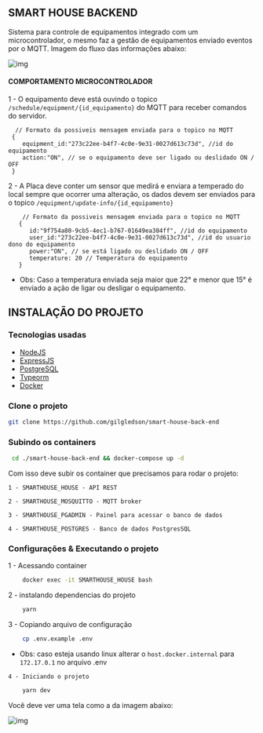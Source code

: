 ## SMART HOUSE BACKEND

Sistema para controle de equipamentos integrado com um microcontrolador, o mesmo faz a gestão de equipamentos enviado eventos por o MQTT.
Imagem do fluxo das informações abaixo:

![img](https://i.imgur.com/1GzBENl.png)



#### COMPORTAMENTO MICROCONTROLADOR 
1 - O equipamento deve está ouvindo o topico `/schedule/equipment/{id_equipamento}` do MQTT para receber comandos do servidor.

 
  ```JS
    // Formato da possiveis mensagem enviada para o topico no MQTT
   {
      equipment_id:"273c22ee-b4f7-4c0e-9e31-0027d613c73d", //id do equipamento
      action:"ON", // se o equipamento deve ser ligado ou deslidado ON / OFF
   }
   ```
   
2 - A Placa deve conter um sensor que medirá e enviara a temperado do local sempre que ocorrer uma alteração, os dados devem ser 
  enviados para o topico `/equipment/update-info/{id_equipamento}`
```JS
    // Formato da possiveis mensagem enviada para o topico no MQTT
   {
      id:"9f754a80-9cb5-4ec1-b767-01649ea384ff", //id do equipamento
      user_id:"273c22ee-b4f7-4c0e-9e31-0027d613c73d", //id do usuario dono do equipamento
      power:"ON", // se está ligado ou deslidado ON / OFF
      temperature: 20 // Temperatura do equipamento
   }
   ```
   * Obs: Caso a temperatura enviada seja maior que 22° e menor que 15° é enviado a ação de ligar ou desligar o equipamento. 


## INSTALAÇÃO DO PROJETO

### Tecnologias usadas

* [NodeJS](https://nodejs.org/en/)
* [ExpressJS](https://expressjs.com/)
* [PostgreSQL](https://www.postgresql.org/)
* [Typeorm](https://typeorm.io/)
* [Docker](https://www.docker.com/)

### Clone o projeto 
   ```sh
   git clone https://github.com/gilgledson/smart-house-back-end
   ```
### Subindo os containers 
   ```sh
    cd ./smart-house-back-end && docker-compose up -d
   ```
Com isso deve subir os container que precisamos para rodar o projeto:
  
    1 - SMARTHOUSE_HOUSE - API REST 
    
    2 - SMARTHOUSE_MOSQUITTO - MQTT broker
    
    3 - SMARTHOUSE_PGADMIN - Painel para acessar o banco de dados 
    
    4 - SMARTHOUSE_POSTGRES - Banco de dados PostgresSQL
 
 
 ### Configurações & Executando o projeto
   
  1 - Acessando container
 
  ```sh
      docker exec -it SMARTHOUSE_HOUSE bash
   ```
   
   2 - instalando dependencias do projeto
 
  ```sh
      yarn
   ```

   3 - Copiando arquivo de configuração
 
  ```sh
      cp .env.example .env
   ```
    
   * Obs: caso esteja usando linux alterar o `host.docker.internal` para `172.17.0.1` no arquivo .env

    4 - Iniciando o projeto
 
  ```sh
      yarn dev
   ```

   Você deve ver uma tela como a da imagem abaixo:
   
   
   ![img](https://i.imgur.com/3yfmA3o.png)
    



